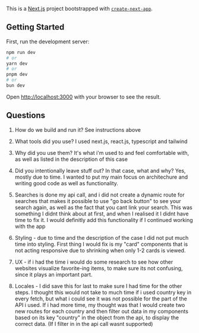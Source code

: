 This is a [Next.js](https://nextjs.org/) project bootstrapped with [`create-next-app`](https://github.com/vercel/next.js/tree/canary/packages/create-next-app).

## Getting Started

First, run the development server:

```bash
npm run dev
# or
yarn dev
# or
pnpm dev
# or
bun dev
```

Open [http://localhost:3000](http://localhost:3000) with your browser to see the result.


## Questions
1. How do we build and run it? See instructions above
2. What tools did you use? I used next.js, react.js, typescript and tailwind
3. Why did you use them? It's what i'm used to and feel comfortable with, as well as listed in the description of this case
4. Did you intentionally leave stuff out? In that case, what and why?
Yes, mostly due to time. I wanted to put my main focus on architechure and writing good code as well as functionality.

1. Searches is done my api call, and i did not create a dynamic route for searches that makes it possible to use "go back button" to see your search again, as well as the fact that you cant link your search.
This was something I didnt think about at first, and when I realised it I didnt have time to fix it. I would definitly add this functionality if I continued working with the app
2. Styling - due to time and the description of the case I did not put much time into styling. First thing I would fix is my "card" components that is not acting responsive due to shrinking when only 1-2 cards is viewed. 
3. UX - if i had the time i would do some research to see how other websites visualize favorite-ing items, to make sure its not confusing, since it plays an important part.
4. Locales - I did save this for last to make sure I had time for the other steps. I thought this would not take to much time if i used country key in every fetch, but what i could see it was not possible for the part of the API i used.
If i had more time, my thought was that I would create two new routes for each country and then filter out data in my components based on its key "country" in the object from the api, to display the correct data. (If I filter in in the api call wasnt supported)


